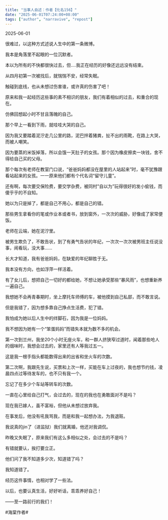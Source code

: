 ```yaml
---
title: "当事人自述：作者【化名156】" 
date: "2025-06-01T07:24:00+08:00"
tags: ["author", "narravive", "repost"] 
---
```


2025-06-01

很难过，以这种方式述说人生中的第一条微博。

我本是角落里不起眼的一位沉默者。

本以为所有的不快都很快过去，但....我正在经历的好像还远远没有结束。

从四月初第一次被找后，就惴惴不安，经常失眠。

触碰到底线，也从未想过伤害谁，或许真的伤害了吧！

原来和我一起经历这些事的素不相识的朋友，我们有着相似的过去，和重合的现在。

仿佛回想起小时不甘且落魄的自己。

那个早上一看到下雨，就哇哇大哭的自己。

因为我又要踏着泥泞走几公里的路，泥巴拌着猪粪，扯不出的雨靴，在路上大哭，而被人嘲笑。

因为要蒸的米饭掉落，所以会饿一天肚子的女孩。那个因为橡皮擦卖一块钱，舍不得给自己买的父母。

那个每次有老师在教室门口说，“爸爸妈妈都没在屋里的人站起来”时，毫不犹豫跟看站起来的女孩。一一原来他们都有个代名词“留守儿童”。

还有啊，每次要交保险费，要交学杂费，被同村"自以为”玩得很好的发小偷钱，而傻乎乎的不自知。

她以为只是掉了，都是自己不用心，都是自己的错。

那些男生拿看你的笔或作业本或者书，放到窗外，一次次的威胁，好像成了家常便饭。

老师在云端，她在泥泞里。

被男生欺负了，不敢告状，到了有勇气告状的年纪，一次次一次次被男班主任说没事，闹看玩，没大事……

长大才知道，我有爸爸妈妈，在缺爱的年纪聊胜于无。

我本没有方向，也如浮萍一样活着。

有了女儿后，想把自己一切好的都给她，不想让她承受那些“暴风雨”，也想重新养一遍自己。

我想她不会再青春期时，坐上摩托车师傅的车，被他摸到自己私部，而不敢言说。

但是我错了，因为想多靠自己挣点生活费，犯了错。

我怕成为她以后人生中的绊脚石，因为我是一位妈妈。

我不想因为她有一个“笨蛋妈妈”而错失本就为数不多的机会。

第一次到兰州，我坐20个小时无座火车，和一群人挤狭窄过道时，闻着那些呛人的烟味时，我想会过去的，家里还有人等我过五一。

这是我一根手指头都能数得出来的出省和坐火车的次数。

第二次啊，我跟先生说，买票和上次一样，买能在车上过夜的，我也想节约钱，凌晨四点过等待发车的，也不只有我一个。

忘记了在多少个车站等转车的次数。

一直在心里给自己打气，会过去的，现在的我也在勇敢面对不是吗？

现在我已嫁人，虽不富裕，但他从未想过放弃我。

在事发后，他没有吼我骂我，而是和我一起想办法，为我退赃。

我说真的jin了（进监狱）我们就离婚，他还对我调侃。

昨晚又失眠了，原来我们有这么多相似之处，会过去的不是吗？

有错就要认，挨打要立正。

他们问了我不知道多少次，知道错了吗？

我知道错了。

经历这件事情，也相对学了一些法。

以后，也要认真生活，好好听话，乖乖养好自己！

——至一路前行的我们！

#海棠作者#
